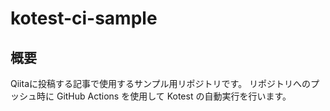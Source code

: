 # kotest-ci-sample

## 概要
Qiitaに投稿する記事で使用するサンプル用リポジトリです。
リポジトリへのプッシュ時に GitHub Actions を使用して Kotest の自動実行を行います。
